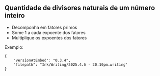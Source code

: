 
## Quantidade de divisores naturais de um número inteiro

- Decomponha em fatores primos
- Some 1 a cada expoente dos fatores
- Multiplique os expoentes dos fatores

Exemplo:

```handwritten-ink
{
	"versionAtEmbed": "0.3.4",
	"filepath": "Ink/Writing/2025.4.6 - 20.10pm.writing"
}
```
